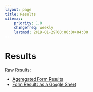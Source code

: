 ```yaml
---
layout: page
title: Results
sitemap:
    priority: 1.0
    changefreq: weekly
    lastmod: 2019-01-29T00:00:00+04:00
---
```

# Results

Raw Results:

- [Aggregated Form Results](https://docs.google.com/forms/d/1EU2R_As-in1kLBFuJGuQt6wygN1C7yMRz_KlT8o-WFU/edit#responses)
- [Form Results as a Google Sheet](https://docs.google.com/spreadsheets/d/17gTj70DNvP4fkcmoIyjwJYLq2LlRE8fHaVMGhgHA7Zw/edit?usp=sharing)
